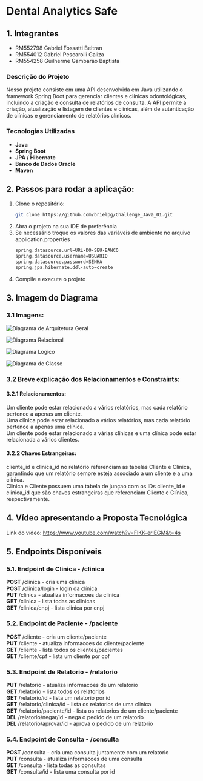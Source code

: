 
# Dental Analytics Safe

## 1. Integrantes
- RM552798 Gabriel Fossatti Beltran  
- RM554012 Gabriel Pescarolli Galiza  
- RM554258 Guilherme Gambarão Baptista

### Descrição do Projeto
Nosso projeto consiste em uma API desenvolvida em Java utilizando o framework Spring Boot para gerenciar clientes e clínicas odontológicas, incluindo a criação e consulta de relatórios de consulta. A API permite a criação, atualização e listagem de clientes e clínicas, além de autenticação de clínicas e gerenciamento de relatórios clínicos.

### Tecnologias Utilizadas
- **Java**
- **Spring Boot**
- **JPA / Hibernate**
- **Banco de Dados Oracle**
- **Maven**

## 2. Passos para rodar a aplicação:
1. Clone o repositório:  
   ```bash
   git clone https://github.com/brielpg/Challenge_Java_01.git

2. Abra o projeto na sua IDE de preferência 
3. Se necessário troque os valores das variáveis de ambiente no arquivo application.properties  
    ```bash
    spring.datasource.url=URL-DO-SEU-BANCO
    spring.datasource.username=USUARIO
    spring.datasource.password=SENHA
    spring.jpa.hibernate.ddl-auto=create
4. Compile e execute o projeto  

## 3. Imagem do Diagrama

### 3.1 Imagens:

![Diagrama de Arquitetura Geral](./imagens/diagramaArquiteturaGeral.png)

![Diagrama Relacional](./imagens/diagramaRelacional.png)

![Diagrama Logico](./imagens/diagramaLogico.png)

![Diagrama de Classe](./imagens/diagramaDeClasses.PNG)

### 3.2 Breve explicação dos Relacionamentos e Constraints:

#### 3.2.1 Relacionamentos:  
Um cliente pode estar relacionado a vários relatórios, mas cada relatório pertence a apenas um cliente.  
Uma clínica pode estar relacionado a vários relatórios, mas cada relatório pertence a apenas uma clínica.  
Um cliente pode estar relacionado a várias clínicas e uma clínica pode estar relacionada a vários clientes.  

#### 3.2.2 Chaves Estrangeiras:  
cliente_id e clinica_id no relatório referenciam as tabelas Cliente e Clínica, garantindo que um relatório sempre esteja associado a um cliente e a uma clínica.  
Clinica e Cliente possuem uma tabela de junçao com os IDs cliente_id e clinica_id que são chaves estrangeiras que referenciam Cliente e Clínica, respectivamente.  

## 4. Vídeo apresentando a Proposta Tecnológica
Link do vídeo: https://www.youtube.com/watch?v=FlKK-erlEGM&t=4s

## 5. Endpoints Disponíveis

### 5.1. Endpoint de Clinica - /clinica
**POST** /clinica - cria uma clínica  
**POST** /clinica/login - login da clínica  
**PUT**  /clinica - atualiza informacoes da clinica  
**GET**  /clinica - lista todas as clinicas  
**GET**  /clinica/cnpj - lista clinica por cnpj

### 5.2. Endpoint de Paciente - /paciente
**POST** /cliente - cria um cliente/paciente  
**PUT** /cliente - atualiza informacoes do cliente/paciente  
**GET** /cliente - lista todos os clientes/pacientes  
**GET** /cliente/cpf - lista um cliente por cpf  

### 5.3. Endpoint de Relatorio - /relatorio
**PUT** /relatorio - atualiza informacoes de um relatorio  
**GET** /relatorio - lista todos os relatorios  
**GET** /relatorio/id - lista um relatorio por id  
**GET** /relatorio/clinica/id - lista os relatorios de uma clinica  
**GET** /relatorio/paciente/id - lista os relatorios de um cliente/paciente  
**DEL** /relatorio/negar/id - nega o pedido de um relatorio  
**DEL** /relatorio/aprovar/id - aprova o pedido de um relatorio  

### 5.4. Endpoint de Consulta - /consulta
**POST** /consulta - cria uma consulta juntamente com um relatorio  
**PUT** /consulta - atualiza informacoes de uma consulta  
**GET** /consulta - lista todas as consultas  
**GET** /consulta/id - lista uma consulta por id  